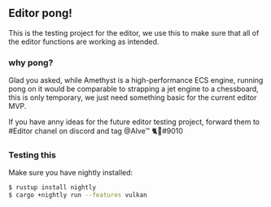 
## Editor pong!
This is the testing project for the editor, we use this to make sure that all of the editor functions are working as intended.

### why pong?
Glad you asked, while Amethyst is a high-performance ECS engine, running pong on it would be comparable to strapping a jet engine to a chessboard, this is only temporary, we just need something basic for the current editor MVP.

If you have anny ideas for the future editor testing project, forward them to #Editor chanel on discord and tag @Alve™ 🐈🐧#9010  

### Testing this
Make sure you have nightly installed:
```bash
$ rustup install nightly
$ cargo +nightly run --features vulkan
```
